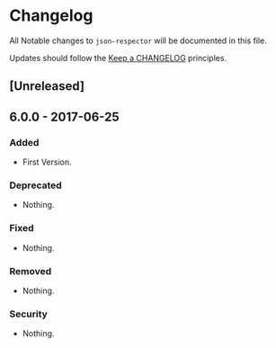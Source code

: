 # Changelog

All Notable changes to `json-respector` will be documented in this file.

Updates should follow the [Keep a CHANGELOG](http://keepachangelog.com/) principles.

## [Unreleased]

## 6.0.0 - 2017-06-25

### Added
- First Version.

### Deprecated
- Nothing.

### Fixed
- Nothing.

### Removed
- Nothing.

### Security
- Nothing.
